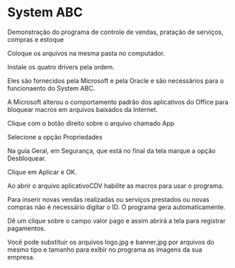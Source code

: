# System ABC
Demonstração do programa de controle de vendas, pratação de serviços, compras e estoque

Coloque os arquivos na mesma pasta no computador.

Instale os quatro drivers pela ordem.

Eles são fornecidos pela Microsoft e pela Oracle e são necessários para o funcionaento do System ABC.

A Microsoft alterou o comportamento padrão dos aplicativos do Office para bloquear macros em arquivos baixados da Internet.

Clique com o botão direito sobre o arquivo chamado App

Selecione a opção Propriedades

Na guia Geral, em Segurança, que está no final da tela marque a opção Desbloquear.

Clique em Aplicar e OK.

Ao abrir o arquivo aplicativoCDV habilite as macros para usar o programa.

Para inserir novas vendas realizadas ou serviços prestados ou novas compras não é necessário digitar o ID. O programa gera automaticamente.

Dê um clique sobre o campo valor pago e assim abrirá a tela para registrar pagamentos.

Você pode substituir os arquivos logo.jpg e banner.jpg por arquivos do mesmo tipo e tamanho para exibir no programa as imagens da sua empresa.
